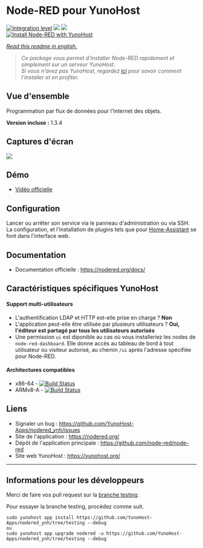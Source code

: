 # Node-RED pour YunoHost

[![Integration level](https://dash.yunohost.org/integration/nodered.svg)](https://dash.yunohost.org/appci/app/nodered) ![](https://ci-apps.yunohost.org/ci/badges/nodered.status.svg) ![](https://ci-apps.yunohost.org/ci/badges/nodered.maintain.svg)  
[![Install Node-RED with YunoHost](https://install-app.yunohost.org/install-with-yunohost.svg)](https://install-app.yunohost.org/?app=nodered)

*[Read this readme in english.](./README.md)*

> *Ce package vous permet d'installer Node-RED rapidement et simplement sur un serveur YunoHost.  
Si vous n'avez pas YunoHost, regardez [ici](https://yunohost.org/#/install) pour savoir comment l'installer et en profiter.*

## Vue d'ensemble
Programmation par flux de données pour l'Internet des objets.

**Version incluse :** 1.3.4

## Captures d'écran

![](https://camo.githubusercontent.com/01ed64b01d73046a485ea82b645a3be529c64809/687474703a2f2f6e6f64657265642e6f72672f696d616765732f6e6f64652d7265642d73637265656e73686f742e706e67)

## Démo

* [Vidéo officielle](https://youtu.be/vYreeoCoQPI)

## Configuration

Lancer ou arrêter son service via le panneau d'administration ou via SSH.
La configuration, et l'installation de plugins tels que pour [Home-Assistant](https://github.com/YunoHost-Apps/homeassistant_ynh) se font dans l'interface web.

## Documentation

* Documentation officielle : https://nodered.org/docs/

## Caractéristiques spécifiques YunoHost

#### Support multi-utilisateurs

* L'authentification LDAP et HTTP est-elle prise en charge ? **Non**
* L'application peut-elle être utilisée par plusieurs utilisateurs ? **Oui, l'éditeur est partagé par tous les utilisateurs autorisés**
* Une permission `ui` est diponible au cas où vous installeriez les nodes de `node-red-dashboard`. Elle donne accès au tableau de bord à tout utilisateur ou visiteur autorisé, au chemin `/ui` après l'adresse spécifiée pour Node-RED.

#### Architectures compatibles

* x86-64 - [![Build Status](https://ci-apps.yunohost.org/ci/logs/nodered.svg)](https://ci-apps.yunohost.org/ci/apps/nodered/)
* ARMv8-A - [![Build Status](https://ci-apps-arm.yunohost.org/ci/logs/nodered.svg)](https://ci-apps-arm.yunohost.org/ci/apps/nodered/)

## Liens

 * Signaler un bug : https://github.com/YunoHost-Apps/nodered_ynh/issues
 * Site de l'application : https://nodered.org/
 * Dépôt de l'application principale : https://github.com/node-red/node-red
 * Site web YunoHost : https://yunohost.org/

---

## Informations pour les développeurs

Merci de faire vos pull request sur la [branche testing](https://github.com/YunoHost-Apps/nodered_ynh/tree/testing).

Pour essayer la branche testing, procédez comme suit.
```
sudo yunohost app install https://github.com/YunoHost-Apps/nodered_ynh/tree/testing --debug
ou
sudo yunohost app upgrade nodered -u https://github.com/YunoHost-Apps/nodered_ynh/tree/testing --debug
```
